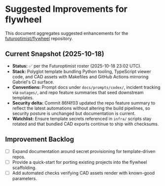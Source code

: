# Suggested Improvements for flywheel

This document aggregates suggested enhancements for the
[futuroptimist/flywheel](https://github.com/futuroptimist/flywheel) repository.

## Current Snapshot (2025-10-18)

- **Status:** ✅ per the Futuroptimist roster (2025-10-18 23:02 UTC).
- **Stack:** Polyglot template bundling Python tooling, TypeScript viewer code, and CAD assets with
  Makefiles and GitHub Actions mirroring Gabriel's CI surface.
- **Conventions:** Prompt docs under `docs/prompts/codex/`, incident tracking via `outages/`, and
  repo feature summaries that seed downstream templates.
- **Security delta:** Commit 86f4f03 updated the repo feature summary to reflect the latest automations
  without altering the build pipelines, so security posture is unchanged but documentation is current.
- **Watchlist:** Ensure template secrets referenced in `infra/` scripts stay rotated and that bundled
  CAD exports continue to ship with checksums.

## Improvement Backlog

- [ ] Expand documentation around secret provisioning for template-driven repos.
- [ ] Provide a quick-start for porting existing projects into the flywheel scaffolding.
- [ ] Add automated checks verifying CAD assets render with known-good parameters.
